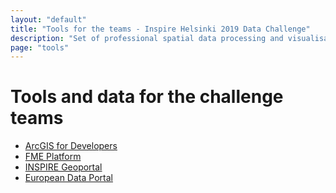 ```yaml
---
layout: "default"
title: "Tools for the teams - Inspire Helsinki 2019 Data Challenge"
description: "Set of professional spatial data processing and visualisation tools provided by the challenge partners"
page: "tools"
---
```

# Tools and data for the challenge teams

* [ArcGIS for Developers](/tools-arcgis.html)
* [FME Platform](/tools-fme.html)
* [INSPIRE Geoportal](/tools-portals.html#inspire-geoportal)
* [European Data Portal](/tools-portals.html#european-data-portal)
